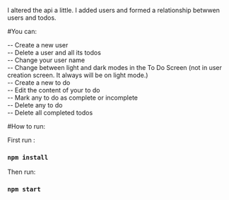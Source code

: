 I altered the api a little. I added users and formed a relationship betwwen users and todos.

#You can:

-- Create a new user <br />
-- Delete a user and all its todos <br />
-- Change your user name <br />
-- Change between light and dark modes in the To Do Screen (not in user creation screen. It always will be on light mode.) <br />
-- Create a new to do <br />
-- Edit the content of your to do <br />
-- Mark any to do as complete or incomplete <br />
-- Delete any to do <br />
-- Delete all completed todos <br />

#How to run:

First run :
### `npm install`

Then run:
### `npm start`
